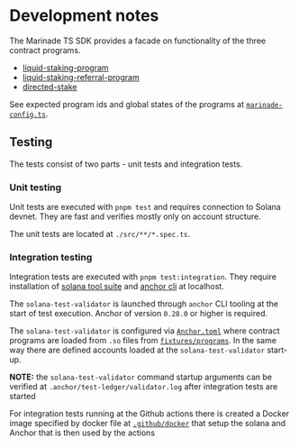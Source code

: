 # Development notes

The Marinade TS SDK provides a facade on functionality of the three contract programs.

* [liquid-staking-program](https://github.com/marinade-finance/liquid-staking-program)
* [liquid-staking-referral-program](https://github.com/marinade-finance/liquid-staking-referral-program)
* [directed-stake](https://github.com/marinade-finance/directed-stake)

See expected program ids and global states of the programs at
[`marinade-config.ts`](./src/config/marinade-config.ts).

## Testing

The tests consist of two parts - unit tests and integration tests.

### Unit testing

Unit tests are executed with `pnpm test` and requires connection to Solana devnet.
They are fast and verifies mostly only on account structure.

The unit tests are located at `./src/**/*.spec.ts`.

### Integration testing

Integration tests are executed with `pnpm test:integration`.
They require installation of
[solana tool suite](https://docs.solana.com/cli/install-solana-cli-tools) and [anchor cli](https://www.anchor-lang.com/docs/installation)
at localhost.

The `solana-test-validator` is launched through `anchor` CLI tooling at the start of test execution.
Anchor of version `0.28.0` or higher is required.

The `solana-test-validator` is configured via [`Anchor.toml`](./Anchor.toml) where contract programs are loaded from `.so`
files from [`fixtures/programs`](./fixtures/programs/).
In the same way there are defined accounts loaded at the `solana-test-validator` start-up.

**NOTE:** the `solana-test-validator` command startup arguments can be verified at `.anchor/test-ledger/validator.log`
          after integration tests are started

For integration tests running at the Github actions there is created a Docker image
specified by docker file at [`.github/docker`](./.github/docker/Dockerfile) that setup the solana and Anchor
that is then used by the actions